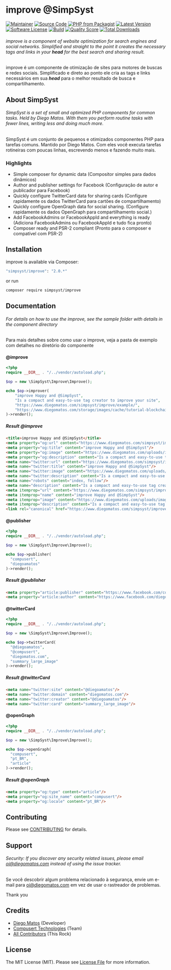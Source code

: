 # improve @SimpSyst

[![Maintainer](http://img.shields.io/badge/maintainer-@diegoamatos-blue.svg?style=flat-square)](https://twitter.com/diegoamatos)
[![Source Code](http://img.shields.io/badge/source-simpsyst/improve-blue.svg?style=flat-square)](https://github.com/diegoamatos/improve)
[![PHP from Packagist](https://img.shields.io/packagist/php-v/simpsyst/improve.svg?style=flat-square)](https://packagist.org/packages/simpsyst/paginator)
[![Latest Version](https://img.shields.io/github/release/diegoamatos/improve.svg?style=flat-square)](https://github.com/diegoamatos/improve/releases)
[![Software License](https://img.shields.io/badge/license-MIT-brightgreen.svg?style=flat-square)](LICENSE)
[![Build](https://img.shields.io/scrutinizer/build/g/diegoamatos/improve.svg?style=flat-square)](https://scrutinizer-ci.com/g/diegoamatos/improve)
[![Quality Score](https://img.shields.io/scrutinizer/g/diegoamatos/improve.svg?style=flat-square)](https://scrutinizer-ci.com/g/diegoamatos/improve)
[![Total Downloads](https://img.shields.io/packagist/dt/simpsyst/improve.svg?style=flat-square)](https://packagist.org/packages/simpsyst/improve)

###### improve is a component of website optimization for search engines and social networks. Simplified and straight to the point it creates the necessary tags and links in your ***head*** for the best search and sharing result.

improve é um componente de otimização de sites para motores de buscas e redes sociais. Simplificado e direto ao ponto ele cria as tags e links necessários em sua ***head*** para o melhor resultado de busca e compartilhamento.

## About SimpSyst

###### SimpSyst is a set of small and optimized PHP components for common tasks. Held by Diego Matos. With them you perform routine tasks with fewer lines, writing less and doing much more.

SimpSyst é um conjunto de pequenos e otimizados componentes PHP para tarefas comuns. Mantido por Diego Matos. Com eles você executa tarefas rotineiras com poucas linhas, escrevendo menos e fazendo muito mais.

### Highlights

- Simple composer for dynamic data (Compositor simples para dados dinâmicos)
- Author and publisher settings for Facebook (Configuração de autor e publicador para Facebook)
- Quickly configure TwitterCard data for sharing cards (Configure rapidamente os dados TwitterCard para cartões de compartilhamento)
- Quickly configure OpenGraph data for social sharing. (Configure rapidamente os dados OpenGraph para compartilhamento social.)
- Add FacebookAdmins or FacebookAppId and everything is ready (Adiciona FacebookAdmins ou FacebookAppId e tudo fica pronto)
- Composer ready and PSR-2 compliant (Pronto para o composer e compatível com PSR-2)

## Installation

improve is available via Composer:

```bash
"simpsyst/improve": "2.0.*"
```

or run

```bash
composer require simpsyst/improve
```

## Documentation

###### For details on how to use the improve, see the sample folder with details in the component directory

Para mais detalhes sobre como usar o improve, veja a pasta de exemplo com detalhes no diretório do componente

#### @improve

```php
<?php
require __DIR__ . "/../vendor/autoload.php";

$op = new \SimpSyst\Improve\Improve();

echo $op->improver(
    "improve Happy and @SimpSyst",
    "Is a compact and easy-to-use tag creator to improve your site",
    "https://www.diegomatos.com/simpsyst/improve/example/",
    "https://www.diegomatos.com/storage/images/cache/tutorial-blockchain-para-iniciantes-aprenda-a-tecnologia-blockchain-800x500-34fd23f6.jpg"
)->render();
```

##### Result @improve

````html
<title>improve Happy and @SimpSyst</title>
<meta property="og:url" content="https://www.diegomatos.com/simpsyst/improve/example/"/>
<meta property="og:title" content="improve Happy and @SimpSyst"/>
<meta property="og:image" content="https://www.diegomatos.com/uploads/images/2017/11/curso-de-html5-preparando-ambiente-de-trabalho-aula-02-1511276983.jpg"/>
<meta property="og:description" content="Is a compact and easy-to-use tag creator to improve your site"/>
<meta name="twitter:url" content="https://www.diegomatos.com/simpsyst/improve/example/"/>
<meta name="twitter:title" content="improve Happy and @SimpSyst"/>
<meta name="twitter:image" content="https://www.diegomatos.com/uploads/images/2017/11/curso-de-html5-preparando-ambiente-de-trabalho-aula-02-1511276983.jpg"/>
<meta name="twitter:description" content="Is a compact and easy-to-use tag creator to improve your site"/>
<meta name="robots" content="index, follow"/>
<meta name="description" content="Is a compact and easy-to-use tag creator to improve your site"/>
<meta itemprop="url" content="https://www.diegomatos.com/simpsyst/improve/example/"/>
<meta itemprop="name" content="improve Happy and @SimpSyst"/>
<meta itemprop="image" content="https://www.diegomatos.com/uploads/images/2017/11/curso-de-html5-preparando-ambiente-de-trabalho-aula-02-1511276983.jpg"/>
<meta itemprop="description" content="Is a compact and easy-to-use tag creator to improve your site"/>
<link rel="canonical" href="https://www.diegomatos.com/simpsyst/improve/example/"/>
````

#### @publisher

```php
<?php
require __DIR__ . "/../vendor/autoload.php";

$op = new \SimpSyst\Improve\Improve();

echo $op->publisher(
  "compusert",
  "diegoamatos"
)->render();
```

##### Result @publisher

````html
<meta property="article:publisher" content="https://www.facebook.com/compusert"/>
<meta property="article:author" content="https://www.facebook.com/diegoamatos"/>
````

#### @twitterCard

```php
<?php
require __DIR__ . "/../vendor/autoload.php";

$op = new \SimpSyst\Improve\Improve();

echo $op->twitterCard(
  "@diegoamatos",
  "@compusert",
  "diegomatos.com",
  "summary_large_image"
)->render();
```

##### Result @twitterCard

````html
<meta name="twitter:site" content="@diegoamatos"/>
<meta name="twitter:domain" content="diegomatos.com"/>
<meta name="twitter:creator" content="@diegoamatos"/>
<meta name="twitter:card" content="summary_large_image"/>
````

#### @openGraph

```php
<?php
require __DIR__ . "/../vendor/autoload.php";

$op = new \SimpSyst\Improve\Improve();

echo $op->openGraph(
  "compusert",
  "pt_BR",
  "article"
)->render();
```

##### Result @openGraph

````html
<meta property="og:type" content="article"/>
<meta property="og:site_name" content="compusert"/>
<meta property="og:locale" content="pt_BR"/>
````

## Contributing

Please see [CONTRIBUTING](https://github.com/diegoamatos/improve/blob/master/CONTRIBUTING.md) for details.

## Support

###### Security: If you discover any security related issues, please email oi@diegomatos.com instead of using the issue tracker.

Se você descobrir algum problema relacionado à segurança, envie um e-mail para oi@diegomatos.com em vez de usar o rastreador de problemas.

Thank you

## Credits

- [Diego Matos](https://github.com/diegoamatos) (Developer)
- [Compusert Technologies](https://github.com/diegoamatos) (Team)
- [All Contributors](https://github.com/diegoamatos/improve/contributors) (This Rock)

## License

The MIT License (MIT). Please see [License File](https://github.com/diegoamatos/improve/blob/master/LICENSE) for more information.
